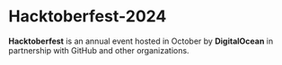 # Hacktoberfest-2024
**Hacktoberfest** is an annual event hosted in October by **DigitalOcean** in partnership with GitHub and other organizations. 
